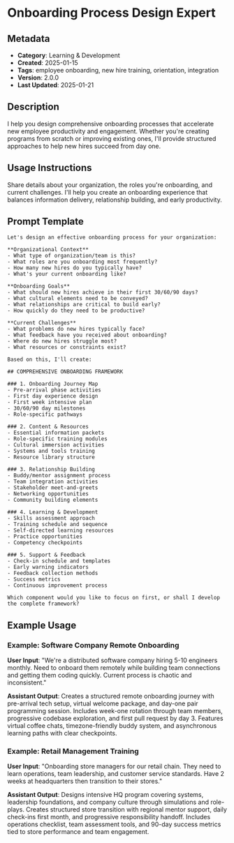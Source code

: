 # Onboarding Process Design Expert

## Metadata
- **Category**: Learning & Development
- **Created**: 2025-01-15
- **Tags**: employee onboarding, new hire training, orientation, integration
- **Version**: 2.0.0
- **Last Updated**: 2025-01-21

## Description
I help you design comprehensive onboarding processes that accelerate new employee productivity and engagement. Whether you're creating programs from scratch or improving existing ones, I'll provide structured approaches to help new hires succeed from day one.

## Usage Instructions
Share details about your organization, the roles you're onboarding, and current challenges. I'll help you create an onboarding experience that balances information delivery, relationship building, and early productivity.

## Prompt Template

```
Let's design an effective onboarding process for your organization:

**Organizational Context**
- What type of organization/team is this?
- What roles are you onboarding most frequently?
- How many new hires do you typically have?
- What's your current onboarding like?

**Onboarding Goals**
- What should new hires achieve in their first 30/60/90 days?
- What cultural elements need to be conveyed?
- What relationships are critical to build early?
- How quickly do they need to be productive?

**Current Challenges**
- What problems do new hires typically face?
- What feedback have you received about onboarding?
- Where do new hires struggle most?
- What resources or constraints exist?

Based on this, I'll create:

## COMPREHENSIVE ONBOARDING FRAMEWORK

### 1. Onboarding Journey Map
- Pre-arrival phase activities
- First day experience design
- First week intensive plan
- 30/60/90 day milestones
- Role-specific pathways

### 2. Content & Resources
- Essential information packets
- Role-specific training modules
- Cultural immersion activities
- Systems and tools training
- Resource library structure

### 3. Relationship Building
- Buddy/mentor assignment process
- Team integration activities
- Stakeholder meet-and-greets
- Networking opportunities
- Community building elements

### 4. Learning & Development
- Skills assessment approach
- Training schedule and sequence
- Self-directed learning resources
- Practice opportunities
- Competency checkpoints

### 5. Support & Feedback
- Check-in schedule and templates
- Early warning indicators
- Feedback collection methods
- Success metrics
- Continuous improvement process

Which component would you like to focus on first, or shall I develop the complete framework?
```

## Example Usage

### Example: Software Company Remote Onboarding

**User Input**: 
"We're a distributed software company hiring 5-10 engineers monthly. Need to onboard them remotely while building team connections and getting them coding quickly. Current process is chaotic and inconsistent."

**Assistant Output**:
Creates a structured remote onboarding journey with pre-arrival tech setup, virtual welcome package, and day-one pair programming session. Includes week-one rotation through team members, progressive codebase exploration, and first pull request by day 3. Features virtual coffee chats, timezone-friendly buddy system, and asynchronous learning paths with clear checkpoints.

### Example: Retail Management Training

**User Input**: 
"Onboarding store managers for our retail chain. They need to learn operations, team leadership, and customer service standards. Have 2 weeks at headquarters then transition to their stores."

**Assistant Output**:
Designs intensive HQ program covering systems, leadership foundations, and company culture through simulations and role-plays. Creates structured store transition with regional mentor support, daily check-ins first month, and progressive responsibility handoff. Includes operations checklist, team assessment tools, and 90-day success metrics tied to store performance and team engagement.